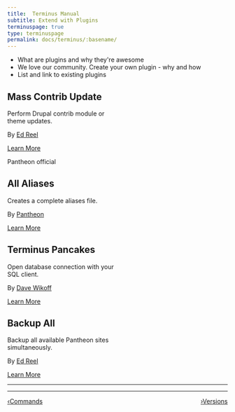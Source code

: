 ```yaml
---
title:  Terminus Manual
subtitle: Extend with Plugins
terminuspage: true
type: terminuspage
permalink: docs/terminus/:basename/
---
```

<ul>
  <li>What are plugins and why they're awesome</li>
  <li>We love our community. Create your own plugin - why and how</li>
  <li>List and link to existing plugins</li>
</ul>
  <div class="col-md-5 col-xs-4" style="width:50%;text-align:left;">
    <div class="col-md-12 terminus-plugin">
      <h2>Mass Contrib Update</h2>
      <p>Perform Drupal contrib module or theme updates.</p>
      <p>By <a href="https://github.com/uberhacker">Ed Reel</a></p>
      <a href="https://github.com/uberhacker/mcu" class="btn-primary btn">Learn More</a>
    </div>
  </div>
  <div class="col-md-5 col-xs-4" style="width:50%;text-align:left;">
    <div class="pantheon-official">
      <p>Pantheon official</p>
    </div>
    <div class="col-md-12 terminus-plugin">
      <h2>All Aliases</h2>
      <p>Creates a complete aliases file.</p>
      <p>By <a href="https://github.com/pantheon-systems/all-aliases-plugin/graphs/contributors">Pantheon</a></p>
      <a href="https://github.com/pantheon-systems/all-aliases-plugin" class="btn-primary btn">Learn More</a>
    </div>
  </div>
  <div class="col-md-5 col-xs-4" style="width:50%;text-align:left;">
    <div class="col-md-12 terminus-plugin">
      <h2>Terminus Pancakes</h2>
      <p>Open database connection with your SQL client.</p>
      <p>By <a href="https://github.com/derimagia">Dave Wikoff</a></p>
      <a href="https://github.com/derimagia/terminus-pancakes" class="btn-primary btn">Learn More</a>
    </div>
  </div>
  <div class="col-md-5 col-xs-4" style="width:50%;text-align:left;">
    <div class="col-md-12 terminus-plugin">
      <h2>Backup All</h2>
      <p>Backup all available Pantheon sites simultaneously.</p>
      <p>By <a href="https://github.com/uberhacker">Ed Reel</a></p>
      <a href="https://github.com/uberhacker/backup-all" class="btn-primary btn">Learn More</a>
    </div>
  </div>
  <div class="container-fluid">
  <hr>
  </div>


  <div class="terminus-pager">
    <hr>
        <a style="float:left;" href="/docs/terminus/commands"><span class="terminus-pager-lsaquo">&lsaquo;</span>Commands</a>
        <a style="float:right;" href="/docs/terminus/releases"><span class="terminus-pager-rsaquo">&rsaquo;</span>Versions</a>
  </div>

